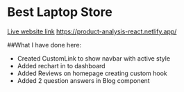 # Best Laptop Store
<a href="https://product-analysis-react.netlify.app/">Live website link</a>
https://product-analysis-react.netlify.app/

##What I have done here:
- Created CustomLink to show navbar with active style
- Added rechart in to dashboard
- Added Reviews on homepage creating custom hook
- Added 2 question answers in Blog component